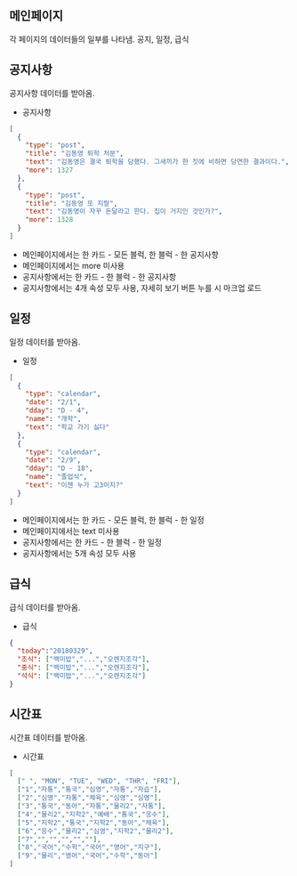메인페이지
----------
각 페이지의 데이터들의 일부를 나타냄.
공지, 일정, 급식

공지사항
-----
공지사항 데이터를 받아옴.
* 공지사항
```json
[
  {
    "type": "post",
    "title": "김동영 퇴학 처분",
    "text": "김동영은 결국 퇴학을 당했다. 그새끼가 한 짓에 비하면 당연한 결과이다.",
    "more": 1327
  },
  {
    "type": "post",
    "title": "김동영 또 지랄",
    "text": "김동영이 자꾸 돈달라고 한다. 집이 거지인 것인가?",
    "more": 1328
  }
]
```
* 메인페이지에서는 한 카드 - 모든 블럭, 한 블럭 - 한 공지사항
* 메인페이지에서는 more 미사용
* 공지사항에서는 한 카드 - 한 블럭 - 한 공지사항
* 공지사항에서는 4개 속성 모두 사용, 자세히 보기 버튼 누를 시 마크업 로드

일정
-----
일정 데이터를 받아옴.
* 일정
```json
[
  {
    "type": "calendar",
    "date": "2/1",
    "dday": "D - 4",
    "name": "개학",
    "text": "학교 가기 싫다"
  },
  {
    "type": "calendar",
    "date": "2/9",
    "dday": "D - 18",
    "name": "졸업식",
    "text": "이젠 누가 고3이지?"
  }
]
```
* 메인페이지에서는 한 카드 - 모든 블럭, 한 블럭 - 한 일정
* 메인페이지에서는 text 미사용
* 공지사항에서는 한 카드 - 한 블럭 - 한 일정
* 공지사항에서는 5개 속성 모두 사용

급식
-----
급식 데이터를 받아옴.
* 급식
```json
{
  "today":"20180329",
  "조식": ["백미밥","...","오렌지조각"],
  "중식": ["백미밥","...","오렌지조각"],
  "석식": ["백미밥","...","오렌지조각"]
}
```

시간표
-----
시간표 데이터를 받아옴.
* 시간표
```json
[
  [" ", "MON", "TUE", "WED", "THR", "FRI"],
  ["1","자통","통국","심영","자통","자습"],
  ["2","심영","자통","체육","심영","심영"],
  ["3","통국","동아","자통","물리2","자통"],
  ["4","물리2","지학2","예배","통국","응수"],
  ["5","지학2","통국","지학2","동아","체육"],
  ["6","응수","물리2","심영","지학2","물리2"],
  ["7","","","","",""],
  ["8","국어","수학","국어","영어","지구"],
  ["9","물리","영어","국어","수학","동아"]
]
```
